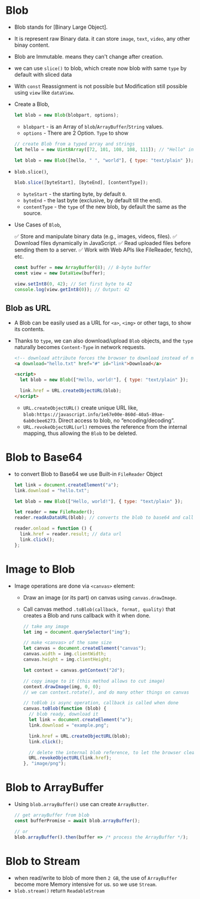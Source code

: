 # Blob

- Blob stands for [Binary Large Object].
- It is represent raw Binary data. it can store `image`, `text`, `video`, any other binay content.
- Blob are Immutable. means they can't change after creation.
- we can use `slice()` to blob, which create now blob with same `type` by default with sliced data
- With `const` Reassignment is not possible but Modification still possible using `view` like `dataView`.

- Create a Blob,

  ```js
  let blob = new Blob(blobpart, options);
  ```

  - `blobpart` - is an Array of `blob`/`ArrayBuffer`/`String` values.
  - `options` - There are 2 Option. `Type` to show

  ```js
  // create Blob from a typed array and strings
  let hello = new Uint8Array([72, 101, 108, 108, 111]); // "Hello" in binary form

  let blob = new Blob([hello, " ", "world"], { type: "text/plain" });
  ```

- `blob.slice()`,

  ```js
  blob.slice([byteStart], [byteEnd], [contentType]);
  ```

  - `byteStart` - the starting byte, by default `0`.
  - `byteEnd` - the last byte (exclusive, by default till the end).
  - `contentType` - the `type` of the new blob, by default the same as the source.

- Use Cases of `Blob`,

  ✅ Store and manipulate binary data (e.g., images, videos, files).
  ✅ Download files dynamically in JavaScript.
  ✅ Read uploaded files before sending them to a server.
  ✅ Work with Web APIs like FileReader, fetch(), etc.

  ```js
  const buffer = new ArrayBuffer(8); // 8-byte buffer
  const view = new DataView(buffer);

  view.setInt8(0, 42); // Set first byte to 42
  console.log(view.getInt8(0)); // Output: 42
  ```

## Blob as URL

- A Blob can be easily used as a URL for `<a>`, `<img>` or other tags, to show its contents.
- Thanks to `type`, we can also download/upload `Blob` objects, and the `type` naturally becomes `Content-Type` in network requests.

  ```html
  <!-- download attribute forces the browser to download instead of navigating -->
  <a download="hello.txt" href="#" id="link">Download</a>

  <script>
    let blob = new Blob(["Hello, world!"], { type: "text/plain" });

    link.href = URL.createObjectURL(blob);
  </script>
  ```

  - `URL.createObjectURL()` create unique URL like, `blob:https://javascript.info/1e67e00e-860d-40a5-89ae-6ab0cbee6273`. Direct access to blob, no “encoding/decoding”.
  - `URL.revokeObjectURL(url)` removes the reference from the internal mapping, thus allowing the `Blob` to be deleted.

# Blob to Base64

- to convert Blob to Base64 we use Built-in `FileReader` Object

  ```js
  let link = document.createElement("a");
  link.download = "hello.txt";

  let blob = new Blob(["Hello, world!"], { type: "text/plain" });

  let reader = new FileReader();
  reader.readAsDataURL(blob); // converts the blob to base64 and calls onload

  reader.onload = function () {
    link.href = reader.result; // data url
    link.click();
  };
  ```

# Image to Blob

- Image operations are done via `<canvas>` element:

  - Draw an image (or its part) on canvas using `canvas.drawImage`.
  - Call canvas method `.toBlob(callback, format, quality)` that creates a Blob and runs callback with it when done.

    ```js
    // take any image
    let img = document.querySelector("img");

    // make <canvas> of the same size
    let canvas = document.createElement("canvas");
    canvas.width = img.clientWidth;
    canvas.height = img.clientHeight;

    let context = canvas.getContext("2d");

    // copy image to it (this method allows to cut image)
    context.drawImage(img, 0, 0);
    // we can context.rotate(), and do many other things on canvas

    // toBlob is async operation, callback is called when done
    canvas.toBlob(function (blob) {
      // blob ready, download it
      let link = document.createElement("a");
      link.download = "example.png";

      link.href = URL.createObjectURL(blob);
      link.click();

      // delete the internal blob reference, to let the browser clear memory from it
      URL.revokeObjectURL(link.href);
    }, "image/png");
    ```

# Blob to ArrayBuffer

- Using `blob.arrayBuffer()` use can create `ArrayButter`.

  ```js
  // get arrayBuffer from blob
  const bufferPromise = await blob.arrayBuffer();

  // or
  blob.arrayBuffer().then(buffer => /* process the ArrayBuffer */);
  ```

# Blob to Stream

- when read/write to blob of more then `2 GB`, the use of `ArrayBuffer` become more Memory intensive for us. so we use `Stream`.
- `blob.stream()` return `ReadableStream`
